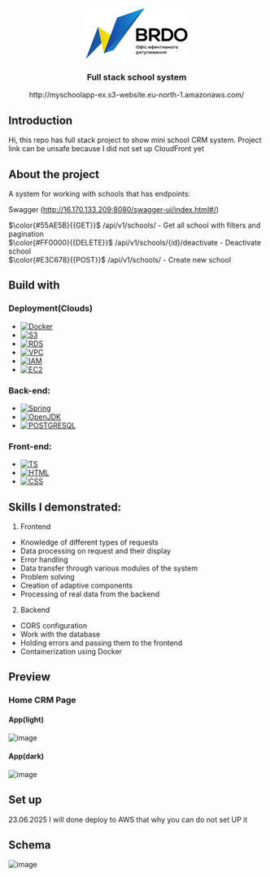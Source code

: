 <br />
<div align="center">
  <a href="https://github.com/DaniilZotin/Spring-users-system">
    <img src="Images/logo.png" alt="Logo" width="200" height="100">
  </a>

<h3 align="center" >Full stack school system</h3>
http://myschoolapp-ex.s3-website.eu-north-1.amazonaws.com/

</div>

## Introduction
Hi, this repo has full stack project to show mini school CRM system.
Project link can be unsafe because I did not set up CloudFront yet


## About the project
A system for working with schools that has endpoints:

Swagger
(http://16.170.133.209:8080/swagger-ui/index.html#/)

$\color{#55AE5B}{{GET}}$  /api/v1/schools/ - Get all school with filters and pagination<br/>
$\color{#FF0000}{{DELETE}}$ /api/v1/schools/{id}/deactivate - Deactivate school<br/>
$\color{#E3C678}{{POST}}$ /api/v1/schools/ - Create new school<br/>

## Build with
### Deployment(Clouds)
* [![Docker][Docker]][Docker-url]
* [![S3][S3]][S3-url]
* [![RDS][RDS]][RDS-url]
* [![VPC][VPC]][VPC-url]
* [![IAM][IAM]][IAM-url]
* [![EC2][EC2]][EC2-url]
  
### Back-end:
* [![Spring][Spring]][Spring-url]
* [![OpenJDK][OpenJDK]][Docker-url]
* [![POSTGRESQL][POSTGRESQL]][POSTGRESQL-url]

### Front-end:
* [![TS][TS]][TS-url]
* [![HTML][HTML]][HTML-url]
* [![CSS][CSS]][CSS-url]

## Skills I demonstrated:
1. Frontend
* Knowledge of different types of requests
* Data processing on request and their display
* Error handling
* Data transfer through various modules of the system
* Problem solving
* Creation of adaptive components
* Processing of real data from the backend

2. Backend
* СORS configuration
* Work with the database
* Holding errors and passing them to the frontend
* Containerization using Docker

## Preview
### Home CRM Page
#### App(light)
![image](https://github.com/user-attachments/assets/cede0955-eed2-439f-b328-132b9817f67a)

#### App(dark)
![image](https://github.com/user-attachments/assets/471d4a70-e532-474a-ad41-8d8847c00a52)

## Set up
23.06.2025 I will done deploy to AWS that why you can do not set UP it 

## Schema
![image](https://github.com/user-attachments/assets/0f2d0937-d24b-406b-bdb1-3f63690854cd)































[Spring]: https://img.shields.io/badge/Spring-6DB33F?style=for-the-badge&logo=spring&logoColor=white
[Spring-url]: https://spring.io/projects/spring-framework

[S3]: https://img.shields.io/badge/AWS-(S3)-108a0a?style=for-the-badge
[S3-url]: https://www.cloudflare.com/en-gb/lp/pg-cloudflare-r2-vs-aws-s3/?utm_medium=cpc&utm_source=google&utm_campaign=2023-q4-acq-gbl-developers-r2-ge-general-paygo_mlt_all_g_search_bg_exp__dev&utm_content=r2-competitor&gad_source=1&gad_campaignid=20580233211&gbraid=0AAAAADnzVeS3tbAd3GjI7r3h2NzC17aMp&gclid=CjwKCAjw9uPCBhATEiwABHN9K2smKz-L2y80nDw-XK245BLTh8Pgv0P8gybCbw0ktmf3vPh2PZh1rxoCo_QQAvD_BwE&gclsrc=aw.ds

[RDS]: https://img.shields.io/badge/AWS-(RDS)-122ea1?style=for-the-badge
[RDS-url]: https://aws.amazon.com/rds/

[VPC]: https://img.shields.io/badge/AWS-(VPC)-5b23b0?style=for-the-badge
[VPC-url]:  https://aws.amazon.com/vpc/

[IAM]: https://img.shields.io/badge/AWS-(IAM)-bd1528?style=for-the-badge
[IAM-url]:  https://aws.amazon.com/iam/

[EC2]: https://img.shields.io/badge/AWS-(EC2)-e0ae24?style=for-the-badge
[EC2-url]:  https://aws.amazon.com/ec2/

[Docker]: https://img.shields.io/badge/Docker-2496ED?style=for-the-badge&logo=docker&logoColor=white
[Docker-url]: https://www.docker.com/

[OpenJDK]: https://img.shields.io/badge/OpenJDK-000000?style=for-the-badge&logo=openjdk&logoColor=white
[OpenJDK-url]: https://openjdk.org/

[POSTGRESQL]: https://img.shields.io/badge/postgresql-4169E1?style=for-the-badge&logo=postgresql&logoColor=white
[POSTGRESQL-url]: https://www.postgresql.org/

[TS]: https://img.shields.io/badge/typescript-3178C6?style=for-the-badge&logo=typescript&logoColor=white
[TS-url]: https://www.typescriptlang.org/

[HTML]: https://img.shields.io/badge/html-E34F26?style=for-the-badge&logo=HTML5&logoColor=white
[HTML-url]: https://developer.mozilla.org/en-US/docs/Web/HTML

[CSS]: https://img.shields.io/badge/CSS3-1572B6?style=for-the-badge&logo=CSS3&logoColor=white
[CSS-url]: https://devdocs.io/css/
